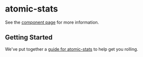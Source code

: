 atomic-stats
================

See the [component page](http://bengfarrell.github.io/atomic-stats) for more information.

## Getting Started

We've put together a [guide for atomic-stats](http://www.polymer-project.org/docs/start/reusableelements.html) to help get you rolling.
